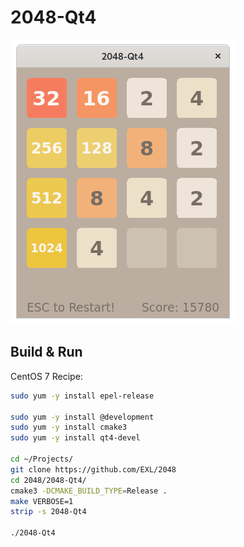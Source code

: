2048-Qt4
========

![2048-Qt4 Fedora 32 Screenshot](../image/2048-Qt4-Screenshot.png)

## Build & Run

CentOS 7 Recipe:

```sh
sudo yum -y install epel-release

sudo yum -y install @development
sudo yum -y install cmake3
sudo yum -y install qt4-devel

cd ~/Projects/
git clone https://github.com/EXL/2048
cd 2048/2048-Qt4/
cmake3 -DCMAKE_BUILD_TYPE=Release .
make VERBOSE=1
strip -s 2048-Qt4

./2048-Qt4
```
